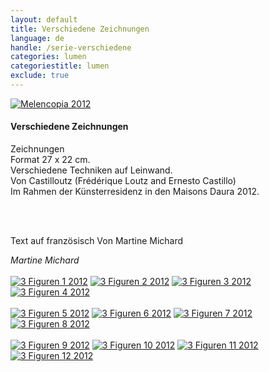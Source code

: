 ```yaml
---
layout: default
title: Verschiedene Zeichnungen
language: de
handle: /serie-verschiedene
categories: lumen
categoriestitle: lumen
exclude: true
---
```


<a rel="lightbox" data-lightbox="example-1" href="/galeries/serie-3figuren/Image06.jpg" title="Melencopia 2012"><img src="/galeries/serie-3figuren/Image06.jpg" alt="Melencopia 2012" class="img-left"></a>
#### Verschiedene Zeichnungen
    
Zeichnungen    
Format 27 x 22 cm.  
Verschiedene Techniken auf Leinwand.  
Von Castilloutz (Frédérique Loutz and Ernesto Castillo)    
Im Rahmen der Künsterresidenz in den Maisons Daura 2012.  

<br style="clear:both" />
<br style="clear:both" />

Text auf französisch Von Martine Michard  
  



*Martine Michard*
<br style="clear:both" />
<br style="clear:both" />
<a rel="lightbox" data-lightbox="example-1" href="/galeries/serie-3figuren/Image01.jpg" title="3 Figuren 1 2012"><img src="/galeries/serie-3figuren/Image01.jpg" alt="3 Figuren 1 2012" class="img-left4"></a>
<a rel="lightbox" data-lightbox="example-1" href="/galeries/serie-3figuren/Image02.jpg" title="3 Figuren 2 2012"><img src="/galeries/serie-3figuren/Image02.jpg" alt="3 Figuren 2 2012" class="img-left4"></a>
<a rel="lightbox" data-lightbox="example-1" href="/galeries/serie-3figuren/Image03.jpg" title="3 Figuren 3 2012"><img src="/galeries/serie-3figuren/Image03.jpg" alt="3 Figuren 3 2012" class="img-left4"></a>
<a rel="lightbox" data-lightbox="example-1" href="/galeries/serie-3figuren/Image04.jpg" title="3 Figuren 4 2012"><img src="/galeries/serie-3figuren/Image04.jpg" alt="3 Figuren 4 2012" class="img-left4"></a>
<br style="clear:both" />
<br style="clear:both" />
<a rel="lightbox" data-lightbox="example-1" href="/galeries/serie-3figuren/Image05.jpg" title="3 Figuren 5 2012"><img src="/galeries/serie-3figuren/Image05.jpg" alt="3 Figuren 5 2012" class="img-left4"></a>
<a rel="lightbox" data-lightbox="example-1" href="/galeries/serie-3figuren/Image06.jpg" title="3 Figuren 6 2012"><img src="/galeries/serie-3figuren/Image06.jpg" alt="3 Figuren 6 2012" class="img-left4"></a>
<a rel="lightbox" data-lightbox="example-1" href="/galeries/serie-3figuren/Image07.jpg" title="3 Figuren 7 2012"><img src="/galeries/serie-3figuren/Image07.jpg" alt="3 Figuren 7 2012" class="img-left4"></a>
<a rel="lightbox" data-lightbox="example-1" href="/galeries/serie-3figuren/Image08.jpg" title="3 Figuren 8 2012"><img src="/galeries/serie-3figuren/Image08.jpg" alt="3 Figuren 8 2012" class="img-left4"></a>
<br style="clear:both" />
<br style="clear:both" />
<a rel="lightbox" data-lightbox="example-1" href="/galeries/serie-3figuren/Image09.jpg" title="3 Figuren 9 2012"><img src="/galeries/serie-3figuren/Image09.jpg" alt="3 Figuren 9 2012" class="img-left4"></a>
<a rel="lightbox" data-lightbox="example-1" href="/galeries/serie-3figuren/Image10.jpg" title="3 Figuren 10 2012"><img src="/galeries/serie-3figuren/Image10.jpg" alt="3 Figuren 10 2012" class="img-left4"></a>
<a rel="lightbox" data-lightbox="example-1" href="/galeries/serie-3figuren/Image11.jpg" title="3 Figuren 11 2012"><img src="/galeries/serie-3figuren/Image11.jpg" alt="3 Figuren 11 2012" class="img-left4"></a>
<a rel="lightbox" data-lightbox="example-1" href="/galeries/serie-3figuren/Image12.jpg" title="3 Figuren 12 2012"><img src="/galeries/serie-3figuren/Image12.jpg" alt="3 Figuren 12 2012" class="img-left4"></a>
<br style="clear:both" />
<br style="clear:both" />

